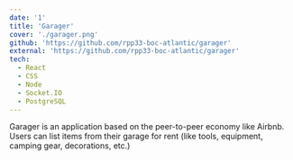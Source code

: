 ```yaml
---
date: '1'
title: 'Garager'
cover: './garager.png'
github: 'https://github.com/rpp33-boc-atlantic/garager'
external: 'https://github.com/rpp33-boc-atlantic/garager'
tech:
  - React
  - CSS
  - Node
  - Socket.IO
  - PostgreSQL
---
```


Garager is an application based on the peer-to-peer economy like Airbnb. Users can list items from their garage for rent (like tools, equipment, camping gear, decorations, etc.)
